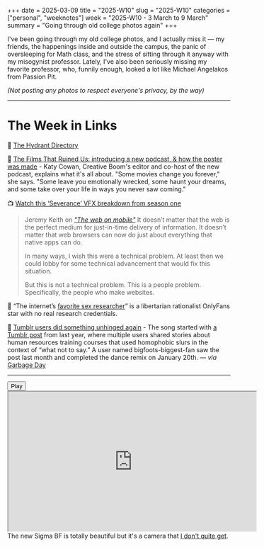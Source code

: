 +++
date = 2025-03-09
title = "2025-W10"
slug = "2025-W10"
categories = ["personal", "weeknotes"]
week = "2025-W10 - 3 March to 9 March"
summary = "Going through old college photos again"
+++


I've been going through my old college photos, and I actually miss it — my friends, the happenings inside and outside the campus, the panic of oversleeping for Math class, and the stress of sitting through it anyway with my misogynist professor. Lately, I've also been seriously missing my favorite professor, who, funnily enough, looked a lot like Michael Angelakos from Passion Pit.

*(Not posting any photos to respect everyone's privacy, by the way)*

---


# The Week in Links

🔗 [The Hydrant Directory](https://www.dayroselane.com/hydrants/?ref=krabf.com)

🔗 [The Films That Ruined Us: introducing a new podcast, & how the poster was made](https://www.creativeboom.com/news/the-films-that-ruined-us/?ref=krabf.com) - Katy Cowan, Creative Boom's editor and co-host of the new podcast, explains what it's all about. "Some movies change you forever," she says. "Some leave you emotionally wrecked, some haunt your dreams, and some take over your life in ways you never saw coming."

📺 [Watch this ‘Severance’ VFX breakdown from season one](https://beforesandafters.com/2025/03/09/watch-this-severance-vfx-breakdown-from-season-one/)

> Jeremy Keith on *["The web on mobile"](https://adactio.com/journal/21728)*
> It doesn’t matter that the web is the perfect medium for just-in-time delivery of information. It doesn’t matter that web browsers can now do just about everything that native apps can do.
> 
> In many ways, I wish this were a technical problem. At least then we could lobby for some technical advancement that would fix this situation.
> 
> But this is not a technical problem. This is a people problem. Specifically, the people who make websites.

🔗 “The internet’s [favorite sex researcher](https://www.theatlantic.com/ideas/archive/2025/02/aella-internet-sex-researcher/681813/)” is a libertarian rationalist OnlyFans star with no real research credentials.

🎵 [Tumblr users did something unhinged again](https://www.garbageday.email/p/tumblr-users-did-something-unhinged-again/?ref=krabf.com) - The song started with [a Tumblr post](https://www.tumblr.com/dikdikpronouncedxylophone/754471907884220416/agfdklgdfk-it-got-accepted-by-spotify-bigfoots?source=share) from last year, where multiple users shared stories about human resources training courses that used homophobic slurs in the context of “what not to say.” A user named bigfoots-biggest-fan saw the post last month and completed the dance remix on January 20th. — *via* [Garbage Day](https://www.garbageday.email/?ref=krabf.com)

---



<lite-youtube videoid="N3aWpngPnFI" style="background-image: url(&quot;https://i.ytimg.com/vi/N3aWpngPnFI/hqdefault.jpg&quot;);" class="lyt-activated"><button type="button" class="lty-playbtn"><span class="lyt-visually-hidden">Play</span></button><iframe width="560" height="315" title="Play" allow="accelerometer; autoplay; encrypted-media; gyroscope; picture-in-picture" allowfullscreen="" src="https://www.youtube-nocookie.com/embed/N3aWpngPnFI?autoplay"></iframe></lite-youtube>
<br>
The new Sigma BF is totally beautiful but it's a camera that [I don't quite get](https://www.youtube.com/watch?v=BkGwciz9mdw).